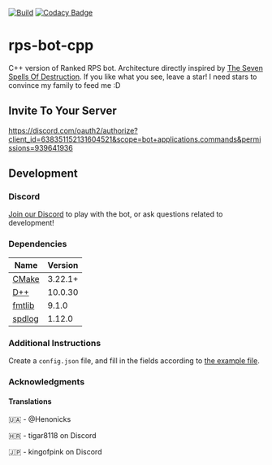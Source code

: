 [![Build](https://github.com/tarolling/rps-bot-cpp/actions/workflows/docker-image.yml/badge.svg)](https://github.com/tarolling/rps-bot-cpp/actions/workflows/docker-image.yml)
[![Codacy Badge](https://app.codacy.com/project/badge/Grade/28b8cd2334a54aecb26c1386f877d169)](https://app.codacy.com/gh/tarolling/rps-bot-cpp/dashboard?utm_source=gh&utm_medium=referral&utm_content=&utm_campaign=Badge_grade)

# rps-bot-cpp

C++ version of Ranked RPS bot. Architecture directly inspired by
[The Seven Spells Of Destruction](<https://github.com/brainboxdotcc/ssod>).
If you like what you see, leave a star! I need stars to convince my family
to feed me :D

## Invite To Your Server

<https://discord.com/oauth2/authorize?client_id=638351152131604521&scope=bot+applications.commands&permissions=939641936>

## Development

### Discord

[Join our Discord](https://discord.gg/9msWyzbf84) to play with the bot, or ask
questions related to development!

### Dependencies

| Name | Version |
| ---- | ------- |
| [CMake](https://cmake.org/) | 3.22.1+ |
| [D++](https://github.com/brainboxdotcc/DPP) | 10.0.30 |
| [fmtlib](https://github.com/fmtlib/fmt) | 9.1.0 |
| [spdlog](https://github.com/gabime/spdlog) | 1.12.0 |

### Additional Instructions

Create a `config.json` file, and fill in the fields according to [the example file](example-config.json).

### Acknowledgments

#### Translations

:ukraine: - @Henonicks

:croatia: - tigar8118 on Discord

:jp: - kingofpink on Discord
